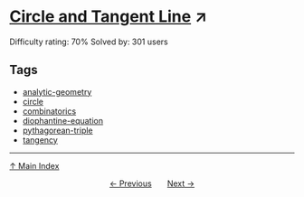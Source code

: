 # [Circle and Tangent Line](https://projecteuler.net/problem=410) ↗️

Difficulty rating: 70%
Solved by: 301 users
## Tags

- [analytic-geometry](../tags/analytic-geometry.md)
- [circle](../tags/circle.md)
- [combinatorics](../tags/combinatorics.md)
- [diophantine-equation](../tags/diophantine-equation.md)
- [pythagorean-triple](../tags/pythagorean-triple.md)
- [tangency](../tags/tangency.md)



---

[↑ Main Index](../README.md)


<div align=center><a href='409.md'>← Previous</a> &nbsp;&nbsp; &nbsp;&nbsp;  <a href='411.md'>Next →</a></div>
